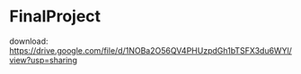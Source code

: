 # FinalProject

download: https://drive.google.com/file/d/1NOBa2O56QV4PHUzpdGh1bTSFX3du6WYl/view?usp=sharing
